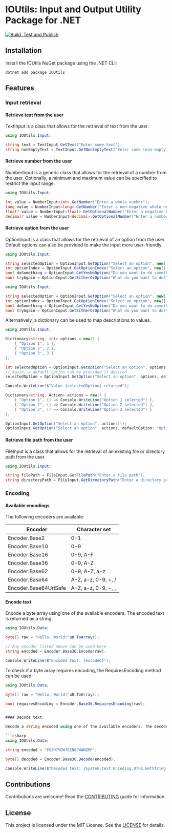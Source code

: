 # IOUtils: Input and Output Utility Package for .NET

[![Build, Test and Publish](https://github.com/Thomas-Shephard/io-utils/actions/workflows/build-test-and-publish.yml/badge.svg)](https://github.com/Thomas-Shephard/io-utils/actions/workflows/build-test-and-publish.yml)

## Installation

Install the IOUtils NuGet package using the .NET CLI:

```
dotnet add package IOUtils
```

## Features

### Input retrieval

#### Retrieve text from the user

TextInput is a class that allows for the retrieval of text from the user.

```csharp
using IOUtils.Input;

string text = TextInput.GetText("Enter some text");
string nonEmptyText = TextInput.GetNonEmptyText("Enter some (non-empty) text");
```

#### Retrieve number from the user

NumberInput is a generic class that allows for the retrieval of a number from the user. Optionally, a
minimum and maximum value can be specified to restrict the input range.

```csharp
using IOUtils.Input;

int value = NumberInput<int>.GetNumber("Enter a whole number");
long value = NumberInput<long>.GetNumber("Enter a non-negative whole number", min: 0);
float? value = NumberInput<float>.GetOptionalNumber("Enter a negative number (Press enter to skip)", max: 0);
decimal? value = NumberInput<decimal>.GetOptionalNumber("Enter a number between 0 and 100 (Press enter to skip)", min: 0, max: 100);
```

#### Retrieve option from the user

OptionInput is a class that allows for the retrieval of an option from the user. Default options can also be provided to make the input more user-friendly.

```csharp
using IOUtils.Input;

string selectedOption = OptionInput.GetOption("Select an option", new[] { "Option 1", "Option 2", "Option 3" });
int optionIndex = OptionInput.GetOptionIndex("Select an option", new[] { "Option 1", "Option 2", "Option 3" });
bool doSomething = OptionInput.GetYesNoOption("Do you want to do something?");
bool tryAgain = OptionInput.GetEitherOrOption("What do you want to do?", "Try again", "Exit");
```

```csharp
using IOUtils.Input;

string selectedOption = OptionInput.GetOption("Select an option", new[] { "Option 1", "Option 2", "Option 3" }, defaultOption: "Option 2");
int optionIndex = OptionInput.GetOptionIndex("Select an option", new[] { "Option 1", "Option 2", "Option 3" }, defaultOption: "Option 3");
bool doSomething = OptionInput.GetYesNoOption("Do you want to do something?", defaultOption: true);
bool tryAgain = OptionInput.GetEitherOrOption("What do you want to do?", "Try again", "Exit", defaultOption: true);
```

Alternatively, a dictionary can be used to map descriptions to values.

```csharp
using IOUtils.Input;

Dictionary<string, int> options = new() {
    { "Option 1", 1 },
    { "Option 2", 2 },
    { "Option 3", 3 }
};

int selectedOption = OptionInput.GetOption("Select an option", options);
// Again, a default option can be provided if desired
selectedOption = OptionInput.GetOption("Select an option", options, defaultOption: "Option 2");

Console.WriteLine($"Value {selectedOption} returned");

Dictionary<string, Action> actions = new() {
    { "Option 1", () => Console.WriteLine("Option 1 selected") },
    { "Option 2", () => Console.WriteLine("Option 2 selected") },
    { "Option 3", () => Console.WriteLine("Option 3 selected") }
};

OptionInput.GetOption("Select an option", actions)();
OptionInput.GetOption("Select an option", actions, defaultOption: "Option 1")();
```

#### Retrieve file path from the user

FileInput is a class that allows for the retrieval of an existing file or directory path from the user.

```csharp
using IOUtils.Input;

string filePath = FileInput.GetFilePath("Enter a file path");
string directoryPath = FileInput.GetDirectoryPath("Enter a directory path");
```

### Encoding

#### Available encodings

The following encoders are available:

| Encoder               | Character set       |
|-----------------------|---------------------|
| Encoder.Base2         | 0-1                 |
| Encoder.Base10        | 0-9                 |
| Encoder.Base16        | 0-9, A-F            |
| Encoder.Base36        | 0-9, A-Z            |
| Encoder.Base62        | 0-9, A-Z, a-z       |
| Encoder.Base64        | A-Z, a-z, 0-9, +, / |
| Encoder.Base64UriSafe | A-Z, a-z, 0-9, -, _ |

#### Encode text

Encode a byte array using one of the available encoders. The encoded text is returned as a string.

```csharp
using IOUtils.Data;

byte[] raw = "Hello, World!"u8.ToArray();

// Any encoder listed above can be used here
string encoded = Encoder.Base36.Encode(raw);

Console.WriteLine($"Encoded text: {encoded}");
```

To check if a byte array requires encoding, the RequiresEncoding method can be used:

```csharp
using IOUtils.Data;

byte[] raw = "Hello, World!"u8.ToArray();

bool requiresEncoding = Encoder.Base36.RequiresEncoding(raw);
```

```csharp

#### Decode text

Decode a string encoded using one of the available encoders. The decoded text is returned as a byte array. If the encoded text is not valid, a FormatException is thrown.

```csharp
using IOUtils.Data;

string encoded = "FG3H7VQW7EEN6JWWNZMP";

byte[] decoded = Encoder.Base36.Decode(encoded);

Console.WriteLine($"Decoded text: {System.Text.Encoding.UTF8.GetString(decoded)}");
```

## Contributions

Contributions are welcome! Read
the [CONTRIBUTING](https://github.com/Thomas-Shephard/io-utils/blob/main/CONTRIBUTING.md) guide for information.

## License

This project is licensed under the MIT License. See
the [LICENSE](https://github.com/Thomas-Shephard/io-utils/blob/main/LICENSE) for details.